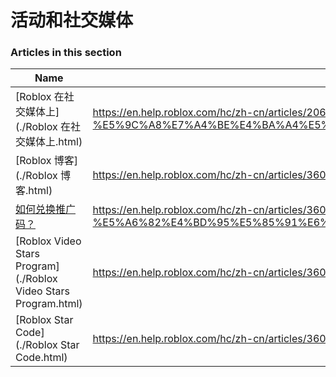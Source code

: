 # 活动和社交媒体  
### Articles in this section
Name|URL
-|-
[Roblox 在社交媒体上](./Roblox 在社交媒体上.html) |https://en.help.roblox.com/hc/zh-cn/articles/206596923-Roblox-%E5%9C%A8%E7%A4%BE%E4%BA%A4%E5%AA%92%E4%BD%93%E4%B8%8A
[Roblox 博客](./Roblox 博客.html) |https://en.help.roblox.com/hc/zh-cn/articles/360029134331-Roblox-%E5%8D%9A%E5%AE%A2
[如何兑换推广码？](./如何兑换推广码？.html) |https://en.help.roblox.com/hc/zh-cn/articles/360029650831-%E5%A6%82%E4%BD%95%E5%85%91%E6%8D%A2%E6%8E%A8%E5%B9%BF%E7%A0%81-
[Roblox Video Stars Program](./Roblox Video Stars Program.html) |https://en.help.roblox.com/hc/zh-cn/articles/360026092011-Roblox-Video-Stars-Program
[Roblox Star Code](./Roblox Star Code.html) |https://en.help.roblox.com/hc/zh-cn/articles/360026181292-Roblox-Star-Code